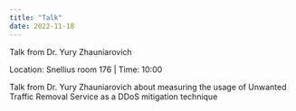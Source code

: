 ```yaml
---
title: "Talk"
date: 2022-11-18
---
```


Talk from Dr. Yury Zhauniarovich



Location: Snellius room 176 | Time: 10:00



Talk from Dr. Yury Zhauniarovich about measuring the usage of Unwanted Traffic Removal Service as a DDoS mitigation technique
